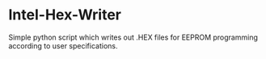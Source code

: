 # Intel-Hex-Writer
Simple python script which writes out .HEX files for EEPROM programming according to user specifications.
